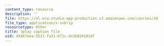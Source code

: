 ```yaml
---
content_type: resource
description: ''
file: https://ol-ocw-studio-app-production.s3.amazonaws.com/courses/18-01sc-single-variable-calculus-fall-2010/d4467eea5531fa31671cdc2b024181df_BGE3wb7H2PA.srt
file_type: application/x-subrip
resourcetype: Other
title: 3play caption file
uid: d4467eea-5531-fa31-671c-dc2b024181df
---
```

